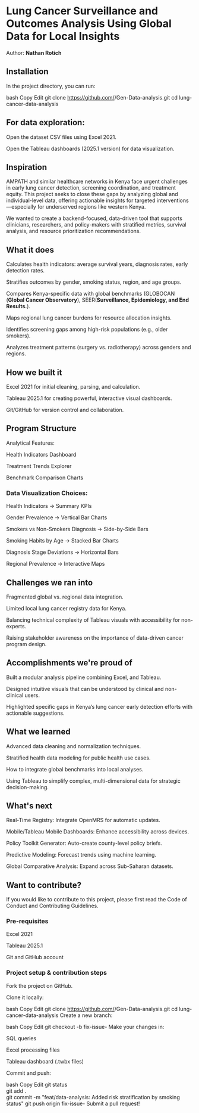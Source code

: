 # Lung Cancer Surveillance and Outcomes Analysis Using Global Data for Local Insights

Author: **Nathan Rotich**

## Installation
In the project directory, you can run:

bash
Copy
Edit
git clone https://github.com/<YOUR-USERNAME>/Gen-Data-analysis.git
cd lung-cancer-data-analysis
## For data exploration:

Open the dataset CSV files using Excel 2021.


Open the Tableau dashboards (2025.1 version) for data visualization.

## Inspiration
AMPATH and similar healthcare networks in Kenya face urgent challenges in early lung cancer detection, screening coordination, and treatment equity.
This project seeks to close these gaps by analyzing global and individual-level data, offering actionable insights for targeted interventions—especially for underserved regions like western Kenya.

We wanted to create a backend-focused, data-driven tool that supports clinicians, researchers, and policy-makers with stratified metrics, survival analysis, and resource prioritization recommendations.

## What it does
Calculates health indicators: average survival years, diagnosis rates, early detection rates.

Stratifies outcomes by gender, smoking status, region, and age groups.

Compares Kenya-specific data with global benchmarks (GLOBOCAN (**Global Cancer Observatory**), SEER(**Surveillance, Epidemiology, and End Results.**).

Maps regional lung cancer burdens for resource allocation insights.

Identifies screening gaps among high-risk populations (e.g., older smokers).

Analyzes treatment patterns (surgery vs. radiotherapy) across genders and regions.

## How we built it
Excel 2021 for initial cleaning, parsing, and calculation.

Tableau 2025.1 for creating powerful, interactive visual dashboards.

Git/GitHub for version control and collaboration.

## Program Structure
Analytical Features:

Health Indicators Dashboard

Treatment Trends Explorer

Benchmark Comparison Charts

### Data Visualization Choices:

Health Indicators → Summary KPIs

Gender Prevalence → Vertical Bar Charts

Smokers vs Non-Smokers Diagnosis → Side-by-Side Bars

Smoking Habits by Age → Stacked Bar Charts

Diagnosis Stage Deviations → Horizontal Bars

Regional Prevalence → Interactive Maps

## Challenges we ran into
Fragmented global vs. regional data integration.

Limited local lung cancer registry data for Kenya.

Balancing technical complexity of Tableau visuals with accessibility for non-experts.

Raising stakeholder awareness on the importance of data-driven cancer program design.

## Accomplishments we're proud of
Built a  modular analysis pipeline combining  Excel, and Tableau.

Designed intuitive visuals that can be understood by clinical and non-clinical users.

Highlighted specific gaps in Kenya’s lung cancer early detection efforts with actionable suggestions.

## What we learned
Advanced data cleaning and normalization techniques.

Stratified health data modeling for public health use cases.

How to integrate global benchmarks into local analyses.

Using Tableau to simplify complex, multi-dimensional data for strategic decision-making.

## What's next
Real-Time Registry: Integrate OpenMRS for automatic updates.

Mobile/Tableau Mobile Dashboards: Enhance accessibility across devices.

Policy Toolkit Generator: Auto-create county-level policy briefs.

Predictive Modeling: Forecast trends using machine learning.

Global Comparative Analysis: Expand across Sub-Saharan datasets.

## Want to contribute?
If you would like to contribute to this project, please first read the Code of Conduct and Contributing Guidelines.

### Pre-requisites
Excel 2021

Tableau 2025.1

Git and GitHub account

### Project setup & contribution steps
Fork the project on GitHub.

Clone it locally:

bash
Copy
Edit
git clone https://github.com/<YOUR-USERNAME>/Gen-Data-analysis.git
cd lung-cancer-data-analysis
Create a new branch:

bash
Copy
Edit
git checkout -b fix-issue-<ISSUE-NUMBER>
Make your changes in:

SQL queries

Excel processing files

Tableau dashboard (.twbx files)

Commit and push:

bash
Copy
Edit
git status  
git add .  
git commit -m "feat/data-analysis:  Added risk stratification by smoking status"
git push origin fix-issue-<ISSUE-NUMBER>
Submit a pull request!
